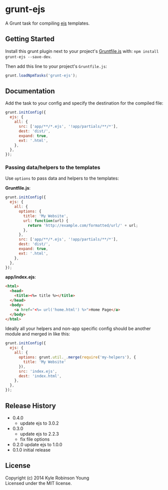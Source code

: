 # grunt-ejs

A Grunt task for compiling [ejs](http://npmjs.org/package/ejs) templates.

## Getting Started

Install this grunt plugin next to your project's
[Gruntfile.js](http://gruntjs.com/getting-started) with: `npm install grunt-ejs --save-dev`.

Then add this line to your project's `Gruntfile.js`:

```javascript
grunt.loadNpmTasks('grunt-ejs');
```

## Documentation

Add the task to your config and specify the destination for the compiled file:

```javascript
grunt.initConfig({
  ejs: {
    all: {
      src: ['app/**/*.ejs', '!app/partials/**/*'],
      dest: 'dist/',
      expand: true,
      ext: '.html',
    },
  },
});
```

### Passing data/helpers to the templates
Use `options` to pass data and helpers to the templates:

**Gruntfile.js**:
```js
grunt.initConfig({
  ejs: {
    all: {
      options: {
        title: 'My Website',
        url: function(url) {
          return 'http://example.com/formatted/url/' + url;
        },
      },
      src: ['app/**/*.ejs', '!app/partials/**/*'],
      dest: 'dist/',
      expand: true,
      ext: '.html',
    },
  },
});
```

**app/index.ejs**:
```html
<html>
  <head>
    <title><%= title %></title>
  </head>
  <body>
    <a href="<%= url('home.html') %>">Home Page</a>
  </body>
</html>
```

Ideally all your helpers and non-app specific config should be another module and merged in like this:

```js
grunt.initConfig({
  ejs: {
    all: {
      options: grunt.util._.merge(require('my-helpers'), {
        title: 'My Website'
      }),
      src: 'index.ejs',
      dest: 'index.html',
    },
  },
});
```

## Release History

* 0.4.0
  * update ejs to 3.0.2
* 0.3.0
  * update ejs to 2.2.3
  * fix file options
* 0.2.0 update ejs to 1.0.0
* 0.1.0 initial release

## License

Copyright (c) 2014 Kyle Robinson Young  
Licensed under the MIT license.
